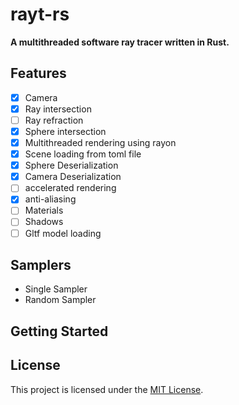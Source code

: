 # rayt-rs

**A multithreaded software ray tracer written in Rust.**

## Features
- [x] Camera
- [x] Ray intersection
- [ ] Ray refraction
- [x] Sphere intersection
- [x] Multithreaded rendering using rayon
- [x] Scene loading from toml file
- [x] Sphere Deserialization
- [x] Camera Deserialization
- [ ] accelerated rendering
- [x] anti-aliasing
- [ ] Materials
- [ ] Shadows
- [ ] Gltf model loading

## Samplers
- Single Sampler
- Random Sampler

## Getting Started

## License

This project is licensed under the [MIT License][License].

[License]: ./LICENSE
